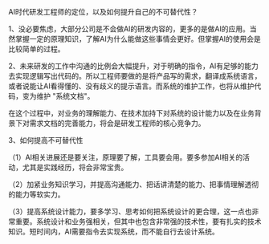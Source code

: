 AI时代研发工程师的定位，以及如何提升自己的不可替代性？

1、没必要焦虑，大部分公司是不会做AI的研发内容的，更多的是做AI的应用。当然掌握一定的原理知识，了解AI为什么能做这些事情会更好。但掌握AI的使用会是比较简单的过程。

2、未来研发的工作中沟通的比例会大幅提升，对于明确的指令，AI有足够的能力去实现逻辑写出代码的。所以工程师要做的是将产品写的需求，翻译成系统语言，或者说能让AI看得懂的、没有歧义的提示语言。而系统的维护工作，也将从维护代码，变为维护 "系统文档"。

在这个过程中，对业务的理解能力、在技术加持下对系统的设计能力以及在业务背景下对需求文档的完善能力，将会是研发工程师的核心竞争力。

3、如何提高不可替代性

（1）AI相关进展还是要关注，原理要了解，工具要会用。要多参加AI相关的活动，尤其是实践经历，将会非常宝贵。

（2）加紧业务知识学习，并提高沟通能力、把话讲清楚的能力、把事情理解透彻的能力等软实力。

（3）提高系统设计能力，要多学习、思考如何把系统设计的更合理，这一点也非常重要。系统设计和业务强相关，但其中也包含非常强的技术性，要有扎实的技术知识。短时间内，AI需要指令去实现系统，而不能自行去设计系统。